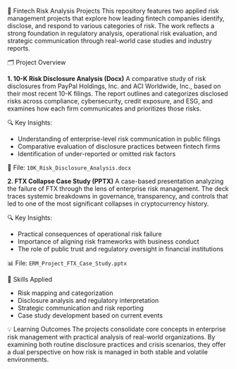 📘 Fintech Risk Analysis Projects
This repository features two applied risk management projects that explore how leading fintech companies identify, disclose, and respond to various categories of risk. The work reflects a strong foundation in regulatory analysis, operational risk evaluation, and strategic communication through real-world case studies and industry reports.

🗂️ Project Overview


**1. 10-K Risk Disclosure Analysis (Docx)**
A comparative study of risk disclosures from PayPal Holdings, Inc. and ACI Worldwide, Inc., based on their most recent 10-K filings. The report outlines and categorizes disclosed risks across compliance, cybersecurity, credit exposure, and ESG, and examines how each firm communicates and prioritizes those risks.

🔍 Key Insights:
- Understanding of enterprise-level risk communication in public filings
- Comparative evaluation of disclosure practices between fintech firms
- Identification of under-reported or omitted risk factors

📄 File: `10K_Risk_Disclosure_Analysis.docx`


**2. FTX Collapse Case Study (PPTX)**
A case-based presentation analyzing the failure of FTX through the lens of enterprise risk management. The deck traces systemic breakdowns in governance, transparency, and controls that led to one of the most significant collapses in cryptocurrency history.

🔍 Key Insights:
- Practical consequences of operational risk failure
- Importance of aligning risk frameworks with business conduct
- The role of public trust and regulatory oversight in financial institutions

📊 File: `ERM_Project_FTX_Case_Study.pptx`

🧠 Skills Applied
- Risk mapping and categorization
- Disclosure analysis and regulatory interpretation
- Strategic communication and risk reporting
- Case study development based on current events


💡 Learning Outcomes
The projects consolidate core concepts in enterprise risk management with practical analysis of real-world organizations. By examining both routine disclosure practices and crisis scenarios, they offer a dual perspective on how risk is managed in both stable and volatile environments.
